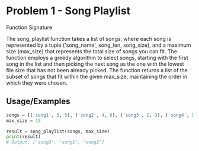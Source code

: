 

# Problem 1 - Song Playlist

Function Signature


The song_playlist function takes a list of songs, where each song is represented by a tuple ('song_name', song_len, song_size), and a maximum size (max_size) that represents the total size of songs you can fit. The function employs a greedy algorithm to select songs, starting with the first song in the list and then picking the next song as the one with the lowest file size that has not been already picked. The function returns a list of the subset of songs that fit within the given max_size, maintaining the order in which they were chosen.





## Usage/Examples

```python 
songs = [('song1', 3, 5), ('song2', 4, 8), ('song3', 2, 3), ('song4', 5, 10)]
max_size = 15

result = song_playlist(songs, max_size)
print(result)
# Output: ['song3', 'song1', 'song2']

```

